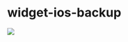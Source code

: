 # widget-ios-backup

![](https://andyson.oss-cn-shenzhen.aliyuncs.com/upic/shotsnapp-1614517206.416-1614517301.png)
